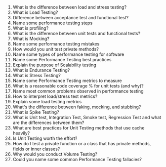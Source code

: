 1. What is the difference between load and stress testing?
2. What is Load Testing?
3. Difference between acceptance test and functional test?
4. Name some performance testing steps
5. What is profiling?
6. What is the difference between unit tests and functional tests?
7. What is Mocking?
8. Name some performance testing mistakes
9. How would you unit test private methods?
10. Name some types of performance testing for software
11. Name some Performance Testing best practices
12. Explain the purpose of Scalability testing
13. What is Endurance Testing?
14. What is Stress Testing?
15. Name some Performance Testing metrics to measure
16. What is a reasonable code coverage % for unit tests (and why)?
17. Name most common problems observed in performance testing
18. How to interpret load/stress test metrics?
19. Explain some load testing metrics
20. What's the difference between faking, mocking, and stubbing?
21. What is Spike Testing?
22. What is Unit test, Integration Test, Smoke test, Regression Test and what are the differences between them?
23. What are best practices for Unit Testing methods that use cache heavily?
24. Is Unit Testing worth the effort?
25. How do I test a private function or a class that has private methods, fields or inner classes?
26. Why would you conduct Volume Testing?
27. Could you name some common Performance Testing fallacies?
